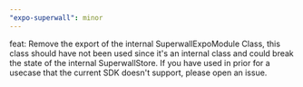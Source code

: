 ```yaml
---
"expo-superwall": minor
---
```


feat: Remove the export of the internal SuperwallExpoModule Class, 
this class should have not been used since it's an internal class and could break the state of the internal SuperwallStore.
If you have used in prior for a usecase that the current SDK doesn't support, please open an issue.

